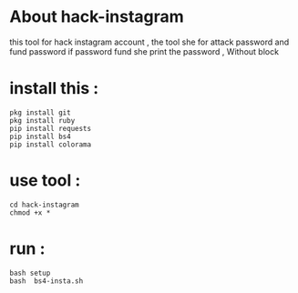# About hack-instagram 
this tool for hack instagram account ,
the tool she for attack password and fund password 
if password fund she print the password ,
Without block 

# install this : 
```
pkg install git
pkg install ruby
pip install requests
pip install bs4
pip install colorama
```
# use tool :
```
cd hack-instagram
chmod +x *
```
# run :
```
bash setup
bash  bs4-insta.sh
```
